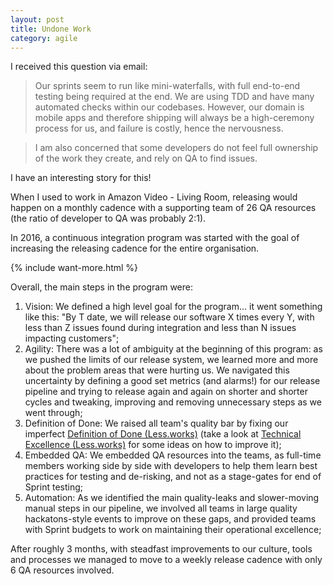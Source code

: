 ```yaml
---
layout: post
title: Undone Work
category: agile
---
```


I received this question via email:

<blockquote>Our sprints seem to run like mini-waterfalls, with full end-to-end testing being required at the end. We are using TDD and have many automated checks within our codebases. However, our domain is mobile apps and therefore shipping will always be a high-ceremony process for us, and failure is costly, hence the nervousness.</blockquote>

<blockquote>I am also concerned that some developers do not feel full ownership of the work they create, and rely on QA to find issues.</blockquote>

I have an interesting story for this!

When I used to work in Amazon Video - Living Room, releasing would happen on a monthly cadence with a supporting team of 26 QA resources (the ratio of developer to QA was probably 2:1).

In 2016, a continuous integration program was started with the goal of increasing the releasing cadence for the entire organisation.

{% include want-more.html %}

Overall, the main steps in the program were:
1. Vision: We defined a high level goal for the program... it went something like this: "By T date, we will release our software X times every Y, with less than Z issues found during integration and less than N issues impacting customers";
2. Agility: There was a lot of ambiguity at the beginning of this program: as we pushed the limits of our release system, we learned more and more about the problem areas that were hurting us. We navigated this uncertainty by defining a good set metrics (and alarms!) for our release pipeline and trying to release again and again on shorter and shorter cycles and tweaking, improving and removing unnecessary steps as we went through;
3. Definition of Done: We raised all team's quality bar by fixing our imperfect [Definition of Done (Less.works)](https://less.works/less/framework/definition-of-done.html) (take a look at [Technical Excellence (Less.works)](https://less.works/less/technical-excellence/index.html) for some ideas on how to improve it);
4. Embedded QA: We embedded QA resources into the teams, as full-time members working side by side with developers to help them learn best practices for testing and de-risking, and not as a stage-gates for end of Sprint testing;
5. Automation: As we identified the main quality-leaks and slower-moving manual steps in our pipeline, we involved all teams in large quality hackatons-style events to improve on these gaps, and provided teams with Sprint budgets to work on maintaining their operational excellence;

After roughly 3 months, with steadfast improvements to our culture, tools and processes we managed to move to a weekly release cadence with only 6 QA resources involved.
